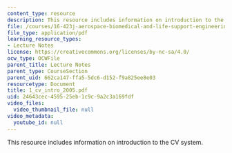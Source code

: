```yaml
---
content_type: resource
description: This resource includes information on introduction to the CV system.
file: /courses/16-423j-aerospace-biomedical-and-life-support-engineering-spring-2006/24643cec459525eb1c9c9a2c3a169fdf_1_cv_intro_2005.pdf
file_type: application/pdf
learning_resource_types:
- Lecture Notes
license: https://creativecommons.org/licenses/by-nc-sa/4.0/
ocw_type: OCWFile
parent_title: Lecture Notes
parent_type: CourseSection
parent_uid: 662ca147-ffa5-5dc6-d152-f9a825ee8e03
resourcetype: Document
title: 1_cv_intro_2005.pdf
uid: 24643cec-4595-25eb-1c9c-9a2c3a169fdf
video_files:
  video_thumbnail_file: null
video_metadata:
  youtube_id: null
---
```

This resource includes information on introduction to the CV system.